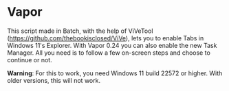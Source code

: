 # Vapor
This script made in Batch, with the help of ViVeTool (https://github.com/thebookisclosed/ViVe), lets you to enable Tabs in Windows 11's Explorer.
With Vapor 0.24 you can also enable the new Task Manager.
All you need is to follow a few on-screen steps and choose to continue or not.

**Warning**: For this to work, you need Windows 11 build 22572 or higher. With older versions, this will not work.
